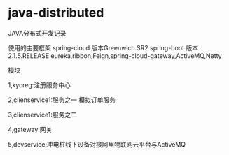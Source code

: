 # java-distributed
JAVA分布式开发记录

使用的主要框架 
spring-cloud 版本Greenwich.SR2 spring-boot 版本2.1.5.RELEASE
eureka,ribbon,Feign,spring-cloud-gateway,ActiveMQ,Netty

模块 

1,kycreg:注册服务中心 

2,clienservice1:服务之一 模拟订单服务

3,clienservice1:服务之二

4,gateway:网关

5,devservice:冲电桩线下设备对接阿里物联网云平台与ActiveMQ

